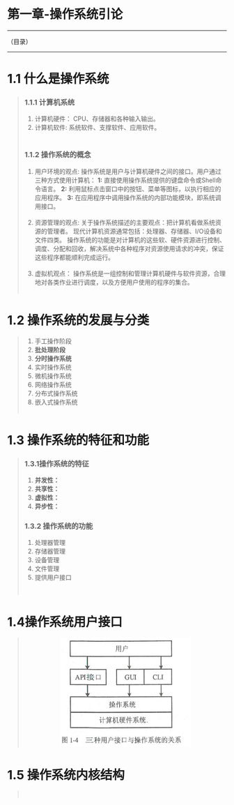 #  第一章-操作系统引论 

--------
（目录）

--------

#  1.1 什么是操作系统
>###   1.1.1 计算机系统
>1. 计算机硬件：
CPU、存储器和各种输入输出。    
>2. 计算机软件:
系统软件、支撑软件、应用软件。  
>&nbsp; 
>&nbsp;
>###  1.1.2 操作系统的概念
>1. 用户环境的观点:
操作系统是用户与计算机硬件之间的接口。用户通过三种方式使用计算机：
**1\:** 直接使用操作系统提供的键盘命令或Shell命令语言。
**2\:** 利用鼠标点击窗口中的按钮、菜单等图标，以执行相应的应用程序。
**3\:** 在应用程序中调用操作系统的内部功能模块，即系统调用接口。    
> &nbsp;     
>2. 资源管理的观点:
关于操作系统描述的主要观点：把计算机看做系统资源的管理者。
现代计算机资源通常包括：处理器、存储器、I/O设备和文件四类。
操作系统的功能是对计算机的这些软、硬件资源进行控制、调度、分配和回收，解决系统中各种程序对资源使用请求的冲突，保证这些程序都能顺利完成运行。   
> &nbsp;   
>3. 虚拟机观点：
操作系统是一组控制和管理计算机硬件与软件资源，合理地对各类作业进行调度，以及方便用户使用的程序的集合。   
>&nbsp;
>&nbsp;

# 1.2 操作系统的发展与分类   
>1. 手工操作阶段
>2. **批处理阶段**
>3. **分时操作系统**
>4. 实时操作系统
>5. 微机操作系统
>6. 网络操作系统
>7. 分布式操作系统
>8. 嵌入式操作系统    
>&nbsp;
>&nbsp;

# 1.3 操作系统的特征和功能
>### 1.3.1操作系统的特征
>1. **并发性：**
>2. **共享性：**
>3. **虚拟性：**
>4. **异步性：**
>&nbsp;
>### 1.3.2 操作系统的功能 
>1. 处理器管理
>2. 存储器管理
>3. 设备管理
>4. 文件管理
>5. 提供用户接口
>
>&nbsp;
>&nbsp;
# 1.4操作系统用户接口


><div align=center><img width="300" height="250" src="..\img\1_4.PNG"/></div>
>
# 1.5 操作系统内核结构
>
>&nbsp;